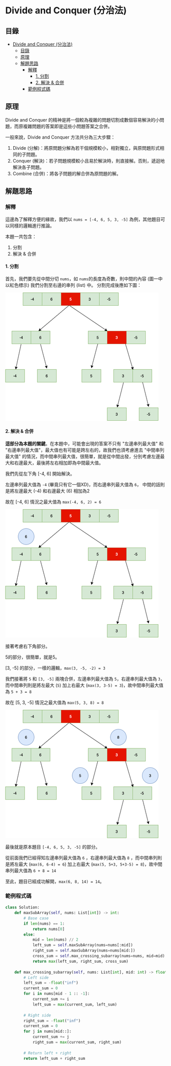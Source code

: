# Divide and Conquer (分治法)

## 目錄

- [Divide and Conquer (分治法)](#divide-and-conquer-分治法)
  - [目錄](#目錄)
  - [原理](#原理)
  - [解題思路](#解題思路)
    - [解釋](#解釋)
      - [1. 分割](#1-分割)
      - [2. 解決 & 合併](#2-解決--合併)
    - [範例程式碼](#範例程式碼)

## 原理

Divide and Conquer 的精神是將一個較為複雜的問題切割成數個容易解決的小問題，而原複雜問題的答案即是這些小問題答案之合併。

一般來說，Divide and Conquer 方法共分為三大步驟：

1. Divide (分解)：將原問題分解為若干個規模較小，相對獨立，與原問題形式相同的子問題。
2. Conquer (解決)：若子問題規模較小且易於解決時，則直接解。否則，遞迴地解決各子問題。
3. Combine (合併)：將各子問題的解合併為原問題的解。

## 解題思路

### 解釋

這邊為了解釋方便的緣故，我們以 `nums = [-4, 6, 5, 3, -5]` 為例，其他題目可以同樣的邏輯進行推論。

本題一共包含：

1. 分割
2. 解決 & 合併

#### 1. 分割

首先，我們要先從中間分切 `nums`，如 `nums`的長度為奇數，則中間的內容 (圖一中以紅色標示) 我們分割至右邊的串列 (list) 中。 分割完成後應如下圖：

![圖一](pics/Step1.png)

#### 2. 解決 & 合併

**這部分為本題的關鍵**。在本題中，可能會出現的答案不只有 "左邊串列最大值" 和 "右邊串列最大值"，最大值也有可能是跨左右的，故我們也須考慮進去 "中間串列最大值" 的情況，而中間串列最大值，很簡單，就是從中間出發，分別考慮左邊最大和右邊最大，最後將左右相加即為中間最大值。

我們先從左下角 [-4, 6] 開始解決。

左邊串列最大值為 `-4` (畢竟只有它一個XD)，而右邊串列最大值為 `6`，
中間的話則是將左邊最大 (-4) 和右邊最大 (6) 相加為2

故在 [-4, 6] 情況之最大值為 ```max(-4, 6, 2) = 6```

![圖二](pics/Step2.png)

接著考慮右下角部分。

5的部分，很簡單，就是5。

[3, -5] 的部分，一樣的邏輯，```max(3, -5, -2) = 3```

我們接著將 `5` 和 `[3, -5]` 兩塊合併，左邊串列最大值為 `5`，右邊串列最大值為 `3`，而中間串列則是將左最大 (```5```) 加上右最大 (```max(3, 3-5) = 3```)，故中間串列最大值為 `5 + 3 = 8`

故在 [5, 3, -5] 情況之最大值為 ```max(5, 3, 8) = 8```

![圖三](pics/Step3.png)

最後就是原本題目 `[-4, 6, 5, 3, -5]` 的部分。

從前面我們已經得知左邊串列最大值為 `6` ，右邊串列最大值為 `8` ，而中間串列則是將左最大 (```max(6, 6-4) = 6```) 加上右最大 (```max(5, 5+3, 5+3-5) = 8```)，故中間串列最大值為 ```6 + 8 = 14```

至此，題目已經成功解開，```max(6, 8, 14) = 14```。

### 範例程式碼

```python
class Solution:
    def maxSubArray(self, nums: List[int]) -> int:
        # Base case
        if len(nums) == 1:
            return nums[0]
        else:
            mid = len(nums) // 2
            left_sum = self.maxSubArray(nums=nums[:mid])
            right_sum = self.maxSubArray(nums=nums[mid:])
            cross_sum = self.max_crossing_subarray(nums=nums, mid=mid)
            return max(left_sum, right_sum, cross_sum)

    def max_crossing_subarray(self, nums: List[int], mid: int) -> float:
        # Left side
        left_sum = -float("inf")
        current_sum = 0
        for i in nums[mid - 1 :: -1]:
            current_sum += i
            left_sum = max(current_sum, left_sum)

        # Right side
        right_sum = -float("inf")
        current_sum = 0
        for j in nums[mid::]:
            current_sum += j
            right_sum = max(current_sum, right_sum)

        # Return left + right
        return left_sum + right_sum
```
